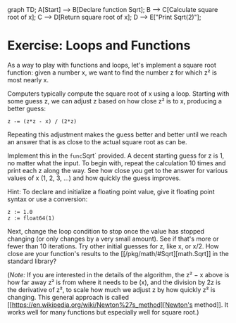 <div id="chart" class="mermaid">
graph TD;
A[Start] --> B[Declare function Sqrt];
B --> C[Calculate square root of x];
C --> D[Return square root of x];
D --> E["Print Sqrt(2)"];
</div>

# Exercise: Loops and Functions

As a way to play with functions and loops, let's implement a square root function: given a number x, we want to find the number z for which z² is most nearly x.

Computers typically compute the square root of x using a loop.
Starting with some guess z, we can adjust z based on how close z² is to x,
producing a better guess:

	z -= (z*z - x) / (2*z)

Repeating this adjustment makes the guess better and better
until we reach an answer that is as close to the actual square root as can be.

Implement this in the `func`Sqrt` provided.
A decent starting guess for z is 1, no matter what the input.
To begin with, repeat the calculation 10 times and print each z along the way.
See how close you get to the answer for various values of x (1, 2, 3, ...)
and how quickly the guess improves.

Hint: To declare and initialize a floating point value,
give it floating point syntax or use a conversion:

	z := 1.0
	z := float64(1)

Next, change the loop condition to stop once the value has stopped
changing (or only changes by a very small amount).
See if that's more or fewer than 10 iterations.
Try other initial guesses for z, like x, or x/2.
How close are your function's results to the [[/pkg/math/#Sqrt][math.Sqrt]] in the standard library?

(*Note:* If you are interested in the details of the algorithm, the z² − x above
is how far away z² is from where it needs to be (x), and the division by 2z is the derivative
of z², to scale how much we adjust z by how quickly z² is changing.
This general approach is called [[https://en.wikipedia.org/wiki/Newton%27s_method][Newton's method]].
It works well for many functions but especially well for square root.)

